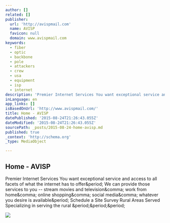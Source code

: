 ```yaml
---
author: []
related: []
publisher:
  url: 'http://avispmail.com'
  name: AVISP
  favicon: null
  domain: www.avispmail.com
keywords:
  - fiber
  - optic
  - backbone
  - pole
  - attackers
  - crew
  - usa
  - equipment
  - isp
  - internet
description: 'Premier Internet Services You want exceptional service and access to all facets of what the internet has to offer. We can provide those services to you -- stream movies and television, work from home, online shopping, social media, whatever you desire is available. Schedule a Site Survey Rural Areas Served Specializing in serving the rural ...'
inLanguage: en
app_links: []
isBasedOnUrl: 'http://www.avispmail.com/'
title: Home - AVISP
datePublished: '2015-08-24T21:26:43.055Z'
dateModified: '2015-08-24T21:26:43.055Z'
sourcePath: _posts/2015-08-24-home-avisp.md
published: true
_context: 'http://schema.org'
_type: MediaObject

---
```

<article style=""><h1>Home - AVISP</h1><p>Premier Internet Services You want exceptional service and access to all facets of what the internet has to offer&amp;period; We can provide those services to you -- stream movies and television&amp;comma; work from home&amp;comma; online shopping&amp;comma; social media&amp;comma; whatever you desire is available&amp;period; Schedule a Site Survey Rural Areas Served Specializing in serving the rural &amp;period;&amp;period;&amp;period;</p><img src="http://avispmail.com/wp-content/uploads/2015/05/78-labeled.jpg" /></article>
